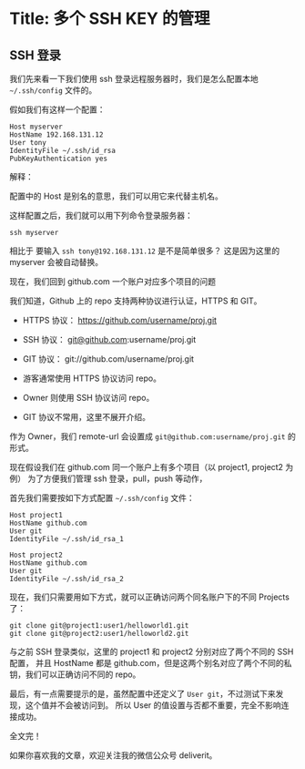 # Title: 多个 SSH KEY 的管理


## SSH 登录

我们先来看一下我们使用 ssh 登录远程服务器时，我们是怎么配置本地 `~/.ssh/config` 文件的。

假如我们有这样一个配置：

```
Host myserver
HostName 192.168.131.12
User tony
IdentityFile ~/.ssh/id_rsa
PubKeyAuthentication yes
```

解释：

配置中的 Host 是别名的意思，我们可以用它来代替主机名。

这样配置之后，我们就可以用下列命令登录服务器：

```
ssh myserver
```

相比于 要输入 `ssh tony@192.168.131.12` 是不是简单很多？ 这是因为这里的 myserver 会被自动替换。


现在，我们回到 github.com 一个账户对应多个项目的问题

我们知道，Github 上的 repo 支持两种协议进行认证，HTTPS 和 GIT。

- HTTPS 协议： https://github.com/username/proj.git 
- SSH 协议：   git@github.com:username/proj.git 
- GIT 协议：   git://github.com/username/proj.git



- 游客通常使用 HTTPS 协议访问 repo。
- Owner 则使用 SSH 协议访问 repo。
- GIT 协议不常用，这里不展开介绍。

作为 Owner，我们 remote-url 会设置成 `git@github.com:username/proj.git` 的形式。

现在假设我们在 github.com 同一个账户上有多个项目（以 project1, project2 为例）
为了方便我们管理 ssh 登录，pull，push 等动作，

首先我们需要按如下方式配置 `~/.ssh/config` 文件：

```ssh
Host project1 
HostName github.com
User git
IdentityFile ~/.ssh/id_rsa_1

Host project2
HostName github.com
User git
IdentityFile ~/.ssh/id_rsa_2
```

现在，我们只需要用如下方式，就可以正确访问两个同名账户下的不同 Projects 了：

```
git clone git@project1:user1/helloworld1.git
git clone git@project2:user1/helloworld2.git
```


与之前 SSH 登录类似，这里的 project1 和 project2 分别对应了两个不同的 SSH 配置，
并且 HostName 都是 github.com，但是这两个别名对应了两个不同的私钥，我们可以正确访问不同的 repo。


最后，有一点需要提示的是，虽然配置中还定义了 `User git`，不过测试下来发现，这个值并不会被访问到。
所以 User 的值设置与否都不重要，完全不影响连接成功。




全文完！

如果你喜欢我的文章，欢迎关注我的微信公众号 deliverit。



